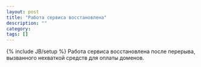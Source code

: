 ```yaml
---
layout: post
title: "Работа сервиса восстановлена"
description: ""
category:
tags: []
---
```

{% include JB/setup %}
Работа сервиса восстановлена после перерыва, вызванного нехваткой средств для оплаты доменов.
